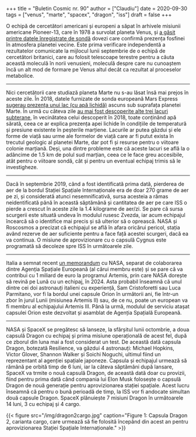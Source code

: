 +++
title = "Buletin Cosmic nr. 90"
author = ["Claudiu"]
date = 2020-09-30
tags = ["venus", "marte", "spacex", "dragon", "iss"]
draft = false
+++

O echipă de cercetători americani și europeni a săpat în arhivele misiunii americane Pioneer-13, care în 1978 a survolat planeta Venus, și [a găsit printre datele înregistrate de sondă](https://arxiv.org/abs/2009.12758) dovezi care confirmă prezența fosfinei în atmosfera planetei vecine. Este prima verificare independentă a rezultatelor comunicate la mijlocul lunii septembrie de o echipă de cercetători britanici, care au folosit telescoape terestre pentru a căuta această moleculă în norii venusieni, moleculă despre care nu cunoaștem încă un alt mod de formare pe Venus altul decât ca rezultat al proceselor metabolice.

---

Nici cercetătorii care studiază planeta Marte nu s-au lăsat însă mai prejos în aceste zile. În 2018, datele furnizate de sonda europeană Mars Express [sugerau prezența unui lac (cu apă lichidă)](https://www.nature.com/articles/d41586-018-05795-6) ascuns sub suprafața planetei Marte. În urmă cu câteva zile [au mai fost descoperite alte trei lacuri subterane](https://www.nature.com/articles/s41550-020-1200-6), în vecinătatea celui descoperit în 2018, toate conținând apă sărată, ceea ce ar explica prezența apei lichide în condițiile de temperatură și presiune existente în peșterile marțiene. Lacurile ar putea găzdui și ele forme de viață sau urme ale formelor de viață care ar fi putut exista în trecutul geologic al planetei Marte, dar pot fi și resurse pentru o viitoare colonie marțiană. Deși, una dintre probleme este că aceste lacuri se află la o adâncime de 1.5 km de polul sud marțian, ceea ce le face greu accesibile, atât pentru o viitoare sondă, cât și pentru un eventual echipaj trimis să le investigheze.

---

Dacă în septembrie 2019, când a fost identificată prima dată, pierderea de aer de la bordul Stației Spațiale Internaționale era de doar 270 grame de aer pe zi, și considerată atunci nesemnificativă, sursa acesteia a rămas neidentificată până în această săptămână și cantitatea de aer pe care ISS o pierde a crescut în aceste zile la 1.4 kilograme de aer/zi. Se pare că sursa scurgerii este situată undeva în modulul rusesc Zvezda, iar acum echipajul încearcă să o identifice mai precis și să ulterior să o oprească.  NASA și Roscosmos a precizat că echipajul se află în afara oricărui pericol, stația având rezerve de aer suficiente pentru a face față acestei scurgeri, dacă ea va continua. O misiune de aprovizionare cu o capsulă Cygnus este programată să decoleze spre ISS în următoarele zile.

---

Italia a semnat recent [un memorandum](https://www.nasa.gov/press/2013/june/nasa-and-italian-space-agency-sign-agreement-on-exploration-of-mercury/) cu NASA, separat de colaborarea dintre Agenția Spațiale Europeană (al cărui membru este) și se pare că va contribui cu 1 miliard de euro la programul Artemis, prin care NASA dorește să revină pe Lună cu un echipaj, în 2024. Asta probabil înseamnă că unul dintre cei doi astronauți italieni cu experiență, Sam Cristoforetti sau Luca Parmitano, vor fi la bordul unei capsule Orion în următorii ani, fie într-un zbor în jurul Lunii (misiunea Artemis II) sau, de ce nu, poate un european va fi membru al echipajului Artemis III. Până la urmă, modulul de serviciu atașat capsulei Orion este dezvoltat și asamblat de Agenția Spațială Europeană.

---

NASA și SpaceX se pregătesc să lanseze, la sfârșitul lunii octombrie, a doua capsulă Dragon cu echipaj și prima misiune operațională de acest fel, după ce zborul din luna mai a fost considerat un test. De această dată capsula Dragon, botezată Resilience, va găzdui 4 astronauți: Michael Hopkins, Victor Glover, Shannon Walker și Soichi Noguchi, ultimul fiind un reprezentant al agenției spațiale japoneze. Capsula și echipajul urmează să rămână pe orbită timp de 6 luni, iar la câteva săptămâni după lansare, SpaceX va trmite o nouă capsulă Dragon, de această dată doar cu provizii, fiind pentru prima dată când compania lui Elon Musk folosește o capsulă Dragon de nouă generație pentru aprovizionarea stației spațiale. Acest lucru înseamnă că pentru o bună perioadă de timp, la ISS vor fi andocate simultan două capsule Dragon. SpaceX plănuiește 7 misiuni Dragon în următoarele 14 luni, 3 cu echipaj și 4 cargo.

{{< figure src="/img/dragon2cargo.jpg" caption="Figure 1: Capsula Dragon 2, carianta cargo, care urmează să fie folosită începând din acest an pentru aprovizionarea Stației Spațiale Internaționale." >}}
